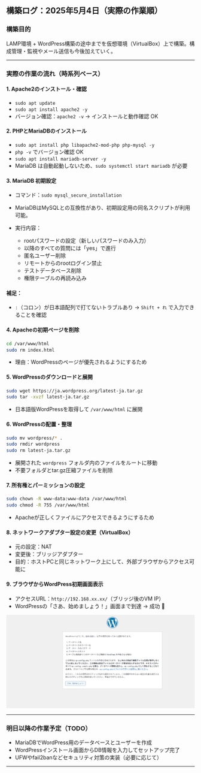 ## 構築ログ：2025年5月4日（実際の作業順）

### 構築目的

LAMP環境 + WordPress構築の途中までを仮想環境（VirtualBox）上で構築。構成管理・監視やメール送信も今後加えていく。

---

### 実際の作業の流れ（時系列ベース）

#### 1. Apache2のインストール・確認

* `sudo apt update`
* `sudo apt install apache2 -y`
* バージョン確認：`apache2 -v` → インストールと動作確認 OK

#### 2. PHPとMariaDBのインストール

* `sudo apt install php libapache2-mod-php php-mysql -y`
* `php -v` でバージョン確認 OK
* `sudo apt install mariadb-server -y`
* MariaDB は自動起動しないため、`sudo systemctl start mariadb` が必要

#### 3. MariaDB 初期設定

* コマンド：`sudo mysql_secure_installation`
* MariaDBはMySQLとの互換性があり、初期設定用の同名スクリプトが利用可能。
* 実行内容：

  * rootパスワードの設定（新しいパスワードのみ入力）
  * 以降のすべての質問には「yes」で進行
  * 匿名ユーザー削除
  * リモートからのrootログイン禁止
  * テストデータベース削除
  * 権限テーブルの再読み込み

#### 補足：

* `:`（コロン）が日本語配列で打てないトラブルあり → `Shift + れ` で入力できることを確認

#### 4. Apacheの初期ページを削除

```bash
cd /var/www/html
sudo rm index.html
```

* 理由：WordPressのページが優先されるようにするため

#### 5. WordPressのダウンロードと展開

```bash
sudo wget https://ja.wordpress.org/latest-ja.tar.gz
sudo tar -xvzf latest-ja.tar.gz
```

* 日本語版WordPressを取得して `/var/www/html` に展開

#### 6. WordPressの配置・整理

```bash
sudo mv wordpress/* .
sudo rmdir wordpress
sudo rm latest-ja.tar.gz
```

* 展開された `wordpress` フォルダ内のファイルをルートに移動
* 不要フォルダとtar.gz圧縮ファイルを削除

#### 7. 所有権とパーミッションの設定

```bash
sudo chown -R www-data:www-data /var/www/html
sudo chmod -R 755 /var/www/html
```

* Apacheが正しくファイルにアクセスできるようにするため

#### 8. ネットワークアダプター設定の変更（VirtualBox）

* 元の設定：NAT
* 変更後：ブリッジアダプター
* 目的：ホストPCと同じネットワーク上にして、外部ブラウザからアクセス可能に

#### 9. ブラウザからWordPress初期画面表示

* アクセスURL：`http://192.168.xx.xx/`（ブリッジ後のVM IP）
* WordPressの「さあ、始めましょう！」画面まで到達 → 成功 🎉

![WordPress初期画面](./wp_install_screen_2025-05-04.png)


---

### 明日以降の作業予定（TODO）

* MariaDBでWordPress用のデータベースとユーザーを作成
* WordPressインストール画面からDB情報を入力してセットアップ完了
* UFWやfail2banなどセキュリティ対策の実装（必要に応じて）

---
